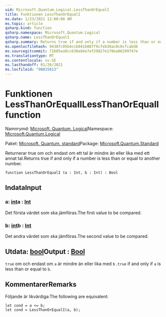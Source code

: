 ```yaml
---
uid: Microsoft.Quantum.Logical.LessThanOrEqualI
title: Funktionen LessThanOrEqualI
ms.date: 1/23/2021 12:00:00 AM
ms.topic: article
qsharp.kind: function
qsharp.namespace: Microsoft.Quantum.Logical
qsharp.name: LessThanOrEqualI
qsharp.summary: Returns true if and only if a number is less than or equal to another number.
ms.openlocfilehash: 9438fc05b4ccb041b087f9cfeb30ac0c8cfcabd6
ms.sourcegitcommit: 71605ea9cc630e84e7ef29027e1f0ea06299747e
ms.translationtype: MT
ms.contentlocale: sv-SE
ms.lasthandoff: 01/26/2021
ms.locfileid: "98815613"
---
```

# <a name="lessthanorequali-function"></a><span data-ttu-id="a36f1-102">Funktionen LessThanOrEqualI</span><span class="sxs-lookup"><span data-stu-id="a36f1-102">LessThanOrEqualI function</span></span>

<span data-ttu-id="a36f1-103">Namnrymd: [Microsoft. Quantum. Logical](xref:Microsoft.Quantum.Logical)</span><span class="sxs-lookup"><span data-stu-id="a36f1-103">Namespace: [Microsoft.Quantum.Logical](xref:Microsoft.Quantum.Logical)</span></span>

<span data-ttu-id="a36f1-104">Paket: [Microsoft. Quantum. standard](https://nuget.org/packages/Microsoft.Quantum.Standard)</span><span class="sxs-lookup"><span data-stu-id="a36f1-104">Package: [Microsoft.Quantum.Standard](https://nuget.org/packages/Microsoft.Quantum.Standard)</span></span>


<span data-ttu-id="a36f1-105">Returnerar true om och endast om ett tal är mindre än eller lika med ett annat tal.</span><span class="sxs-lookup"><span data-stu-id="a36f1-105">Returns true if and only if a number is less than or equal to another number.</span></span>

```qsharp
function LessThanOrEqualI (a : Int, b : Int) : Bool
```


## <a name="input"></a><span data-ttu-id="a36f1-106">Indata</span><span class="sxs-lookup"><span data-stu-id="a36f1-106">Input</span></span>

### <a name="a--int"></a><span data-ttu-id="a36f1-107">a: [int](xref:microsoft.quantum.lang-ref.int)</span><span class="sxs-lookup"><span data-stu-id="a36f1-107">a : [Int](xref:microsoft.quantum.lang-ref.int)</span></span>

<span data-ttu-id="a36f1-108">Det första värdet som ska jämföras.</span><span class="sxs-lookup"><span data-stu-id="a36f1-108">The first value to be compared.</span></span>


### <a name="b--int"></a><span data-ttu-id="a36f1-109">b: [int](xref:microsoft.quantum.lang-ref.int)</span><span class="sxs-lookup"><span data-stu-id="a36f1-109">b : [Int](xref:microsoft.quantum.lang-ref.int)</span></span>

<span data-ttu-id="a36f1-110">Det andra värdet som ska jämföras.</span><span class="sxs-lookup"><span data-stu-id="a36f1-110">The second value to be compared.</span></span>



## <a name="output--bool"></a><span data-ttu-id="a36f1-111">Utdata: [bool](xref:microsoft.quantum.lang-ref.bool)</span><span class="sxs-lookup"><span data-stu-id="a36f1-111">Output : [Bool](xref:microsoft.quantum.lang-ref.bool)</span></span>

<span data-ttu-id="a36f1-112">`true` om och endast om `a` är mindre än eller lika med `b` .</span><span class="sxs-lookup"><span data-stu-id="a36f1-112">`true` if and only if `a` is less than or equal to `b`.</span></span>

## <a name="remarks"></a><span data-ttu-id="a36f1-113">Kommentarer</span><span class="sxs-lookup"><span data-stu-id="a36f1-113">Remarks</span></span>

<span data-ttu-id="a36f1-114">Följande är likvärdiga:</span><span class="sxs-lookup"><span data-stu-id="a36f1-114">The following are equivalent:</span></span>

```qsharp
let cond = a <= b;
let cond = LessThanOrEqualI(a, b);
```